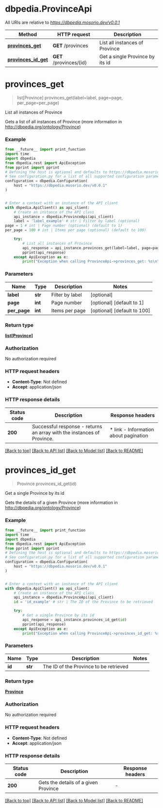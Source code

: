# dbpedia.ProvinceApi

All URIs are relative to *https://dbpedia.mosorio.dev/v0.0.1*

Method | HTTP request | Description
------------- | ------------- | -------------
[**provinces_get**](ProvinceApi.md#provinces_get) | **GET** /provinces | List all instances of Province
[**provinces_id_get**](ProvinceApi.md#provinces_id_get) | **GET** /provinces/{id} | Get a single Province by its id


# **provinces_get**
> list[Province] provinces_get(label=label, page=page, per_page=per_page)

List all instances of Province

Gets a list of all instances of Province (more information in http://dbpedia.org/ontology/Province)

### Example

```python
from __future__ import print_function
import time
import dbpedia
from dbpedia.rest import ApiException
from pprint import pprint
# Defining the host is optional and defaults to https://dbpedia.mosorio.dev/v0.0.1
# See configuration.py for a list of all supported configuration parameters.
configuration = dbpedia.Configuration(
    host = "https://dbpedia.mosorio.dev/v0.0.1"
)


# Enter a context with an instance of the API client
with dbpedia.ApiClient() as api_client:
    # Create an instance of the API class
    api_instance = dbpedia.ProvinceApi(api_client)
    label = 'label_example' # str | Filter by label (optional)
page = 1 # int | Page number (optional) (default to 1)
per_page = 100 # int | Items per page (optional) (default to 100)

    try:
        # List all instances of Province
        api_response = api_instance.provinces_get(label=label, page=page, per_page=per_page)
        pprint(api_response)
    except ApiException as e:
        print("Exception when calling ProvinceApi->provinces_get: %s\n" % e)
```

### Parameters

Name | Type | Description  | Notes
------------- | ------------- | ------------- | -------------
 **label** | **str**| Filter by label | [optional] 
 **page** | **int**| Page number | [optional] [default to 1]
 **per_page** | **int**| Items per page | [optional] [default to 100]

### Return type

[**list[Province]**](Province.md)

### Authorization

No authorization required

### HTTP request headers

 - **Content-Type**: Not defined
 - **Accept**: application/json

### HTTP response details
| Status code | Description | Response headers |
|-------------|-------------|------------------|
**200** | Successful response - returns an array with the instances of Province. |  * link - Information about pagination <br>  |

[[Back to top]](#) [[Back to API list]](../README.md#documentation-for-api-endpoints) [[Back to Model list]](../README.md#documentation-for-models) [[Back to README]](../README.md)

# **provinces_id_get**
> Province provinces_id_get(id)

Get a single Province by its id

Gets the details of a given Province (more information in http://dbpedia.org/ontology/Province)

### Example

```python
from __future__ import print_function
import time
import dbpedia
from dbpedia.rest import ApiException
from pprint import pprint
# Defining the host is optional and defaults to https://dbpedia.mosorio.dev/v0.0.1
# See configuration.py for a list of all supported configuration parameters.
configuration = dbpedia.Configuration(
    host = "https://dbpedia.mosorio.dev/v0.0.1"
)


# Enter a context with an instance of the API client
with dbpedia.ApiClient() as api_client:
    # Create an instance of the API class
    api_instance = dbpedia.ProvinceApi(api_client)
    id = 'id_example' # str | The ID of the Province to be retrieved

    try:
        # Get a single Province by its id
        api_response = api_instance.provinces_id_get(id)
        pprint(api_response)
    except ApiException as e:
        print("Exception when calling ProvinceApi->provinces_id_get: %s\n" % e)
```

### Parameters

Name | Type | Description  | Notes
------------- | ------------- | ------------- | -------------
 **id** | **str**| The ID of the Province to be retrieved | 

### Return type

[**Province**](Province.md)

### Authorization

No authorization required

### HTTP request headers

 - **Content-Type**: Not defined
 - **Accept**: application/json

### HTTP response details
| Status code | Description | Response headers |
|-------------|-------------|------------------|
**200** | Gets the details of a given Province |  -  |

[[Back to top]](#) [[Back to API list]](../README.md#documentation-for-api-endpoints) [[Back to Model list]](../README.md#documentation-for-models) [[Back to README]](../README.md)


